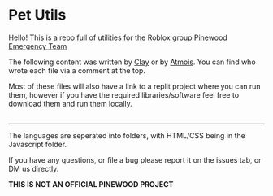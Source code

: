 # Pet Utils

Hello! This is a repo full of utilities for the Roblox group [Pinewood Emergency Team](https://www.roblox.com/groups/2593707/Pinewood-Emergency-Team)

The following content was written by [Clay](https://clay.jhhspace.com) or by [Atmois](https://www.ko-fi.com/Atmois). You can find who wrote each file via a comment at the top.

Most of these files will also have a link to a replit project where you can run them, however if you have the required libraries/software feel free to download them and run them locally.
<br><br>
<hr>
The languages are seperated into folders, with HTML/CSS being in the Javascript folder.

If you have any questions, or file a bug please report it on the issues tab, or DM us directly.

**THIS IS NOT AN OFFICIAL PINEWOOD PROJECT**
